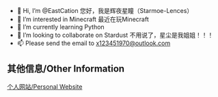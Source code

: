 - 👋 Hi, I’m @EastCation 您好，我是辉夜星瞳（Starmoe-Lences）
- 👀 I’m interested in Minecraft 最近在玩Minecraft
- 🌱 I’m currently learning Python
- 💞️ I’m looking to collaborate on Stardust  不用说了，星尘是我姐姐！！！
- 📫 Please send the email to x123451970@outlook.com

<!---
EastCation/EastCation is a ✨ special ✨ repository because its `README.md` (this file) appears on your GitHub profile.
You can click the Preview link to take a look at your changes.
--->
## 其他信息/Other Information

[个人网站/Personal Website](https://eastcation.github.io/)
